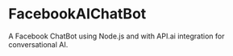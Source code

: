 <h1>FacebookAIChatBot</h1>
A Facebook ChatBot using Node.js and with API.ai integration for conversational AI.
